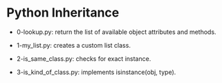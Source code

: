 # Python Inheritance

* 0-lookup.py: return the list of available object attributes and methods.

* 1-my_list.py: creates a custom list class.

* 2-is_same_class.py: checks for exact instance.

* 3-is_kind_of_class.py: implements isinstance(obj, type).


